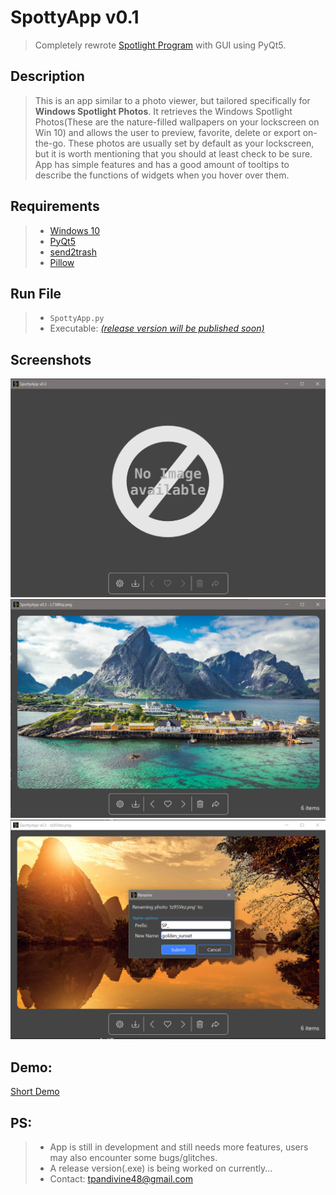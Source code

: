 # SpottyApp v0.1
> Completely rewrote [Spotlight Program](https://github.com/CHR-onicles/SpotlightProgram) with GUI using PyQt5.

## Description
> This is an app similar to a photo viewer, but tailored specifically for **Windows Spotlight Photos**.
It retrieves the Windows Spotlight Photos(These are the nature-filled wallpapers on your lockscreen on Win 10)
and allows the user to preview, favorite, delete or export on-the-go.
These photos are usually set by default as your lockscreen, but it is worth mentioning that you should at least check to be sure. App has simple
features and has a good amount of tooltips to describe the functions of widgets when you hover over them.

## Requirements
> * [Windows 10](https://www.microsoft.com/en-us/software-download/windows10)
> * [PyQt5](https://pypi.org/project/PyQt5/)
> * [send2trash](https://pypi.org/project/Send2Trash/)
> * [Pillow](https://pypi.org/project/Pillow/)

## Run File
> * `SpottyApp.py`
> * Executable: [*(release version will be published soon)*]()


## Screenshots
<img src="screenshots/1.png" width = 800>
<img src="screenshots/2.png" width = 800>
<img src="screenshots/5.png" width = 800>

## Demo:
[Short Demo](https://imgur.com/zVA7aUH)

## PS:
> * App is still in development and still needs more features, users may also encounter some bugs/glitches.
> * A release version(.exe) is being worked on currently...
> * Contact: tpandivine48@gmail.com







